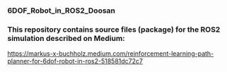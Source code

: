 ### 6DOF_Robot_in_ROS2_Doosan
### This repository contains source files (package) for the ROS2 simulation described on Medium:
https://markus-x-buchholz.medium.com/reinforcement-learning-path-planner-for-6dof-robot-in-ros2-518581dc72c7
